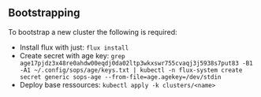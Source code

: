 ## Bootstrapping
To bootstrap a new cluster the following is required:
- Install flux with just: `flux install`
- Create secret with age key: `grep age17pjdz3x48re0ahdw00eqdj0da02ltp3wkxswr755cvaqj3j5938s7put83 -B1 -A1 ~/.config/sops/age/keys.txt | kubectl -n flux-system create secret generic sops-age --from-file=age.agekey=/dev/stdin`
- Deploy base ressources: `kubectl apply -k clusters/<name>`
